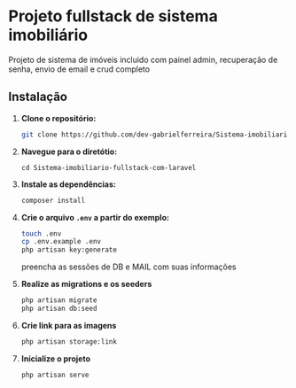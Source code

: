 # Projeto fullstack de sistema imobiliário

Projeto de sistema de imóveis incluido com painel admin, recuperação de senha, envio de email e crud completo

## Instalação

1. **Clone o repositório:**

    ```bash
   git clone https://github.com/dev-gabrielferreira/Sistema-imobiliario-fullstack-com-laravel.git

2. **Navegue para o diretótio:**
    ```.env
    cd Sistema-imobiliario-fullstack-com-laravel
    
3. **Instale as dependências:**
    ```bash
   composer install

4. **Crie o arquivo `.env` a partir do exemplo:**

   ```bash
   touch .env
   cp .env.example .env
   php artisan key:generate
   ```
    preencha as sessões de DB e MAIL com suas informações

5. **Realize as migrations e os seeders**
    ```bash
    php artisan migrate
    php artisan db:seed

6. **Crie link para as imagens**
   ```bash
   php artisan storage:link

7. **Inicialize o projeto**
    ```bash
    php artisan serve
    ```
   
